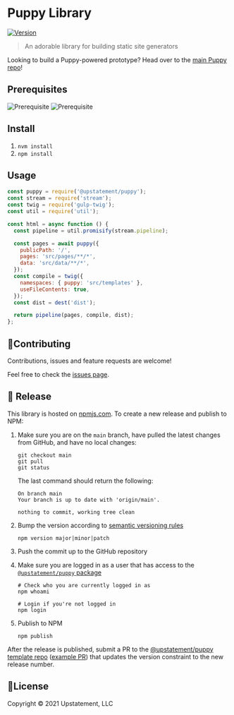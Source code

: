# Puppy Library

[![Version](https://img.shields.io/npm/v/@upstatement/puppy)](https://npmjs.com/package/@upstatement/puppy)

> An adorable library for building static site generators

Looking to build a Puppy-powered prototype? Head over to the [main Puppy repo](https://github.com/Upstatement/puppy)!

## Prerequisites

![Prerequisite](https://img.shields.io/badge/node-14.16.0-blue.svg)
![Prerequisite](https://img.shields.io/badge/npm-7.11.2-blue.svg)

## Install

1. `nvm install`
2. `npm install`

## Usage

```js
const puppy = require('@upstatement/puppy');
const stream = require('stream');
const twig = require('gulp-twig');
const util = require('util');

const html = async function () {
  const pipeline = util.promisify(stream.pipeline);

  const pages = await puppy({
    publicPath: '/',
    pages: 'src/pages/**/*',
    data: 'src/data/**/*',
  });
  const compile = twig({
    namespaces: { puppy: 'src/templates' },
    useFileContents: true,
  });
  const dist = dest('dist');

  return pipeline(pages, compile, dist);
};
```

## 🤝Contributing

Contributions, issues and feature requests are welcome!

Feel free to check the [issues page](https://github.com/upstatement/puppy-lib/issues).

## 🚀 Release

This library is hosted on [npmjs.com](https://npmjs.com). To create a new release and publish to NPM:

1. Make sure you are on the `main` branch, have pulled the latest changes from GitHub, and have no local changes:

   ```shell
   git checkout main
   git pull
   git status
   ```

   The last command should return the following:

   ```shell
   On branch main
   Your branch is up to date with 'origin/main'.

   nothing to commit, working tree clean
   ```

2. Bump the version according to [semantic versioning rules](https://semver.org/)

   ```shell
   npm version major|minor|patch
   ```

3. Push the commit up to the GitHub repository

4. Make sure you are logged in as a user that has access to the [`@upstatement/puppy` package](https://www.npmjs.com/package/@upstatement/puppy)

   ```shell
   # Check who you are currently logged in as
   npm whoami

   # Login if you're not logged in
   npm login
   ```

5. Publish to NPM

   ```shell
   npm publish
   ```

After the release is published, submit a PR to the [@upstatement/puppy template repo](https://github.com/Upstatement/puppy) ([example PR](https://github.com/Upstatement/puppy/pull/179)) that updates the version constraint to the new release number.

## 📝License

Copyright &copy; 2021 Upstatement, LLC
